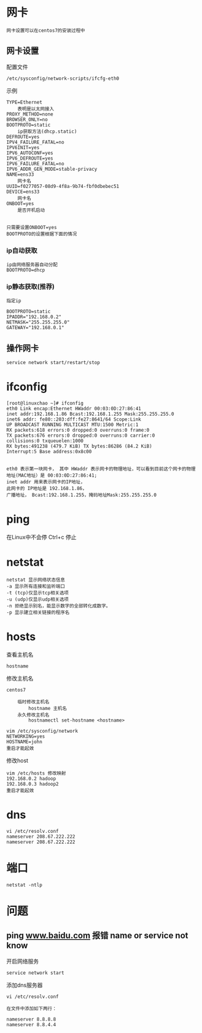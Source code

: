 

# 网卡

    网卡设置可以在centos7的安装过程中

## 网卡设置

配置文件

    /etc/sysconfig/network-scripts/ifcfg-eth0

示例

    TYPE=Ethernet
        表明是以太网接入
    PROXY_METHOD=none
    BROWSER_ONLY=no
    BOOTPROTO=static
        ip获取方法(dhcp.static)
    DEFROUTE=yes
    IPV4_FAILURE_FATAL=no
    IPV6INIT=yes
    IPV6_AUTOCONF=yes
    IPV6_DEFROUTE=yes
    IPV6_FAILURE_FATAL=no
    IPV6_ADDR_GEN_MODE=stable-privacy
    NAME=ens33
        网卡名
    UUID=f0277057-08d9-4f8a-9b74-fbf0dbebec51
    DEVICE=ens33
        网卡名
    ONBOOT=yes
        是否开机启动
        
        
    只需要设置ONBOOT=yes
    BOOTPROTO的设置根据下面的情况    

### ip自动获取

    ip由网络服务器自动分配
    BOOTPROTO=dhcp

### ip静态获取(推荐)
    
    指定ip
        
    BOOTPROTO=static  
    IPADDR="192.168.0.2"           
    NETMASK="255.255.255.0"         
    GATEWAY="192.168.0.1"     
 
##  操作网卡

    service network start/restart/stop

# ifconfig

    [root@linuxchao ~]# ifconfig
    eth0 Link encap:Ethernet HWaddr 00:03:0D:27:86:41
    inet addr:192.168.1.86 Bcast:192.168.1.255 Mask:255.255.255.0
    inet6 addr: fe80::203:dff:fe27:8641/64 Scope:Link
    UP BROADCAST RUNNING MULTICAST MTU:1500 Metric:1
    RX packets:618 errors:0 dropped:0 overruns:0 frame:0
    TX packets:676 errors:0 dropped:0 overruns:0 carrier:0
    collisions:0 txqueuelen:1000
    RX bytes:491238 (479.7 KiB) TX bytes:86286 (84.2 KiB)
    Interrupt:5 Base address:0x8c00


    eth0 表示第一块网卡， 其中 HWaddr 表示网卡的物理地址，可以看到目前这个网卡的物理地址(MAC地址）是 00:03:0D:27:86:41; 
    inet addr 用来表示网卡的IP地址，
    此网卡的 IP地址是 192.168.1.86，
    广播地址， Bcast:192.168.1.255，掩码地址Mask:255.255.255.0

#  ping
在Linux中不会停   Ctrl+c 停止

# netstat
     
    netstat 显示网络状态信息
    -a 显示所有连接和监听端口
    -t (tcp)仅显示tcp相关选项
    -u (udp)仅显示udp相关选项
    -n 拒绝显示别名，能显示数字的全部转化成数字。
    -p 显示建立相关链接的程序名
 


# hosts

查看主机名

    hostname 
    
    
修改主机名

    centos7
    
        临时修改主机名
            hostname 主机名
        永久修改主机名
            hostnamectl set-hostname <hostname>

    vim /etc/sysconfig/network 
    NETWORKING=yes
    HOSTNAME=john
    重启才能起效
    
修改host

    vim /etc/hosts 修改映射
    192.168.0.2	hadoop
    192.168.0.3	hadoop2
    重启才能起效
 

# dns

    vi /etc/resolv.conf
    nameserver 208.67.222.222
    nameserver 208.67.222.222

# 端口

    netstat -ntlp  
 
# 问题

## ping www.baidu.com 报错 name or service not know

开启网络服务

    service network start

添加dns服务器

    vi /etc/resolv.conf
    
    在文件中添加如下两行：
    
    nameserver 8.8.8.8
    nameserver 8.8.4.4